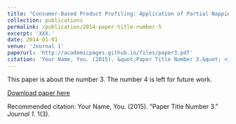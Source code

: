 ```yaml
---
title: "Consumer-Based Product Profiling: Application of Partial Napping® for Sensory Characterization of Specialty Beers by Novices and Experts"
collection: publications
permalink: /publication/2014-paper-title-number-5
excerpt: 'XXX.'
date: 2014-01-01
venue: 'Journal 1'
paperurl: 'http://academicpages.github.io/files/paper3.pdf'
citation: 'Your Name, You. (2015). &quot;Paper Title Number 3.&quot; <i>Journal 1</i>. 1(3).'
---
```

This paper is about the number 3. The number 4 is left for future work.

[Download paper here](http://academicpages.github.io/files/paper3.pdf)

Recommended citation: Your Name, You. (2015). "Paper Title Number 3." <i>Journal 1</i>. 1(3).

